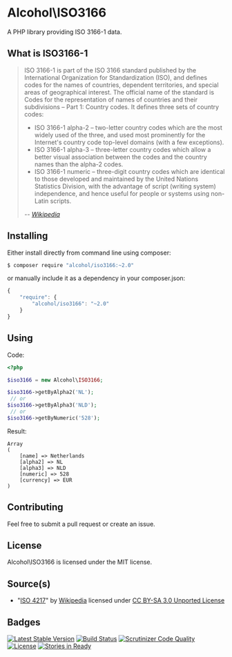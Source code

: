 # Alcohol\ISO3166

A PHP library providing ISO 3166-1 data.

## What is ISO3166-1

> ISO 3166-1 is part of the ISO 3166 standard published by the International Organization for Standardization (ISO), and defines codes for the names of countries, dependent territories, and special areas of geographical interest. The official name of the standard is Codes for the representation of names of countries and their subdivisions – Part 1: Country codes. It defines three sets of country codes:
> * ISO 3166-1 alpha-2 – two-letter country codes which are the most widely used of the three, and used most prominently for the Internet's country code top-level domains (with a few exceptions).
> * ISO 3166-1 alpha-3 – three-letter country codes which allow a better visual association between the codes and the country names than the alpha-2 codes.
> * ISO 3166-1 numeric – three-digit country codes which are identical to those developed and maintained by the United Nations Statistics Division, with the advantage of script (writing system) independence, and hence useful for people or systems using non-Latin scripts.
>
> *-- [Wikipedia](http://en.wikipedia.org/wiki/ISO_3166-1)*

## Installing

Either install directly from command line using composer:

``` sh
$ composer require "alcohol/iso3166:~2.0"
```

or manually include it as a dependency in your composer.json:

``` javascript
{
    "require": {
        "alcohol/iso3166": "~2.0"
    }
}
```

## Using

Code:

``` php
<?php

$iso3166 = new Alcohol\ISO3166;

$iso3166->getByAlpha2('NL');
 // or
$iso3166->getByAlpha3('NLD');
 // or
$iso3166->getByNumeric('528');
```

Result:

```
Array
(
    [name] => Netherlands
    [alpha2] => NL
    [alpha3] => NLD
    [numeric] => 528
    [currency] => EUR
)
```

## Contributing

Feel free to submit a pull request or create an issue.

## License

Alcohol\ISO3166 is licensed under the MIT license.

## Source(s)

* "[ISO 4217](http://en.wikipedia.org/wiki/ISO_4217)" by [Wikipedia](http://www.wikipedia.org) licensed under [CC BY-SA 3.0 Unported License](http://en.wikipedia.org/wiki/Wikipedia:Text_of_Creative_Commons_Attribution-ShareAlike_3.0_Unported_License)

## Badges

[![Latest Stable Version](https://poser.pugx.org/alcohol/iso3166/v/stable.png)](https://packagist.org/packages/alcohol/iso3166)
[![Build Status](https://travis-ci.org/alcohol/iso3166.svg?branch=master)](https://travis-ci.org/alcohol/iso3166)
[![Scrutinizer Code Quality](https://scrutinizer-ci.com/g/alcohol/iso3166/badges/quality-score.png?b=master)](https://scrutinizer-ci.com/g/alcohol/iso3166/?branch=master)
[![License](https://poser.pugx.org/alcohol/iso3166/license.png)](https://packagist.org/packages/alcohol/iso3166)
[![Stories in Ready](https://badge.waffle.io/alcohol/iso3166.png?label=ready&title=Ready)](https://waffle.io/alcohol/iso3166)
